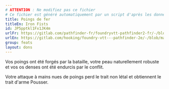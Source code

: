```yaml
---
# ATTENTION : Ne modifiez pas ce fichier
# Ce fichier est généré automatiquement par un script d'après les données du module Foundry VTT officiel et de sa traduction
title: Poings de fer
titleEn: Iron Fists
id: JP5pptkl1Fx1JK4m
urlFr: https://gitlab.com/pathfinder-fr/foundryvtt-pathfinder2-fr/-/blob/master/data/feats/JP5pptkl1Fx1JK4m.htm
urlEn: https://gitlab.com/hooking/foundry-vtt---pathfinder-2e/-/blob/master/packs/data/feats.db/iron-fists.json
group: feats
layout: dons
---
```

Vos poings ont été forgés par la bataille, votre peau naturellement robuste et vos os denses ont été endurcis par le conflit.

Votre attaque à mains nues de poings perd le trait non létal et obtiennent le trait d'arme Pousser.


